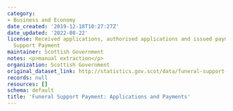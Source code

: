 ```yaml
---
category:
- Business and Economy
date_created: '2019-12-18T10:27:27Z'
date_updated: '2022-08-22'
license: Received applications, authorised applications and issued payments for Funeral
  Support Payment
maintainer: Scottish Government
notes: <p>manual extraction</p>
organization: Scottish Government
original_dataset_link: http://statistics.gov.scot/data/funeral-support-payment-applications-and-payments
records: null
resources: []
schema: default
title: 'Funeral Support Payment: Applications and Payments'
---
```

